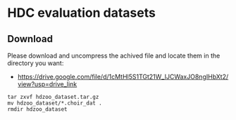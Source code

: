 # HDC evaluation datasets

## Download
Please download and uncompress the achived file and locate them in the directory you want:
* https://drive.google.com/file/d/1cMtHl5S1TGt21W_IJCWaxJO8ngIHbXt2/view?usp=drive_link

```
tar zxvf hdzoo_dataset.tar.gz
mv hdzoo_dataset/*.choir_dat .
rmdir hdzoo_dataset
```
